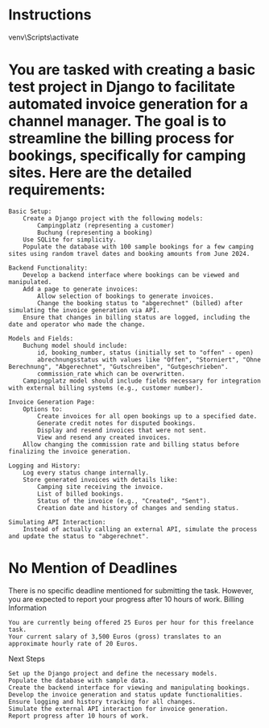 # Instructions

venv\Scripts\activate

# You are tasked with creating a basic test project in Django to facilitate automated invoice generation for a channel manager. The goal is to streamline the billing process for bookings, specifically for camping sites. Here are the detailed requirements:

    Basic Setup:
        Create a Django project with the following models:
            Campingplatz (representing a customer)
            Buchung (representing a booking)
        Use SQLite for simplicity.
        Populate the database with 100 sample bookings for a few camping sites using random travel dates and booking amounts from June 2024.

    Backend Functionality:
        Develop a backend interface where bookings can be viewed and manipulated.
        Add a page to generate invoices:
            Allow selection of bookings to generate invoices.
            Change the booking status to "abgerechnet" (billed) after simulating the invoice generation via API.
        Ensure that changes in billing status are logged, including the date and operator who made the change.

    Models and Fields:
        Buchung model should include:
            id, booking_number, status (initially set to "offen" - open)
            abrechnungsstatus with values like "Offen", "Storniert", "Ohne Berechnung", "Abgerechnet", "Gutschreiben", "Gutgeschrieben".
            commission_rate which can be overwritten.
        Campingplatz model should include fields necessary for integration with external billing systems (e.g., customer number).

    Invoice Generation Page:
        Options to:
            Create invoices for all open bookings up to a specified date.
            Generate credit notes for disputed bookings.
            Display and resend invoices that were not sent.
            View and resend any created invoices.
        Allow changing the commission rate and billing status before finalizing the invoice generation.

    Logging and History:
        Log every status change internally.
        Store generated invoices with details like:
            Camping site receiving the invoice.
            List of billed bookings.
            Status of the invoice (e.g., "Created", "Sent").
            Creation date and history of changes and sending status.

    Simulating API Interaction:
        Instead of actually calling an external API, simulate the process and update the status to "abgerechnet".

# No Mention of Deadlines

There is no specific deadline mentioned for submitting the task. However, you are expected to report your progress after 10 hours of work.
Billing Information

    You are currently being offered 25 Euros per hour for this freelance task.
    Your current salary of 3,500 Euros (gross) translates to an approximate hourly rate of 20 Euros.

Next Steps

    Set up the Django project and define the necessary models.
    Populate the database with sample data.
    Create the backend interface for viewing and manipulating bookings.
    Develop the invoice generation and status update functionalities.
    Ensure logging and history tracking for all changes.
    Simulate the external API interaction for invoice generation.
    Report progress after 10 hours of work.